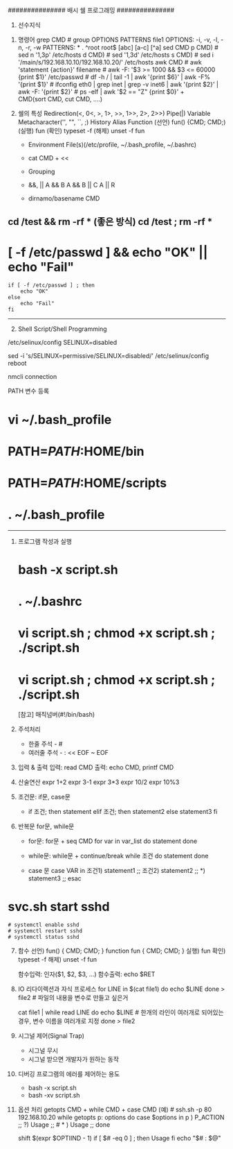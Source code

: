###############
배시 쉘 프로그래밍
###############

1. 선수지식

1) 명령어
	grep CMD
		# group OPTIONS PATTERNS file1
		OPTIONS: -i, -v, -l, -n, -r, -w
		PATTERNS: *  .  ^root  root$  [abc] [a-c] [^a]
	sed CMD
		p CMD) # sed n '1,3p' /etc/hosts
		d CMD) # sed '1,3d' /etc/hosts
		s CMD) # sed i '/main/s/192.168.10.10/192.168.10.20/' /etc/hosts
	awk CMD
		# awk 'statement {action}' filename
		# awk -F: '$3 >= 1000 && $3 <= 60000 {print $1}' /etc/passwd 
		# df -h / | tail -1 | awk '{print $6}' | awk -F% '{print $1}'
		# ifconfig eth0 | grep inet | grep -v inet6 | awk '{print $2}' | awk -F: '{print $2}'
		# ps -elf | awk '$2 == "Z" {print $0}'
	+ 	
	CMD(sort CMD, cut CMD, ....)
	
2) 쉘의 특성
	Redirection(<, 0<, >, 1>, >>, 1>>, 2>, 2>>)
	Pipe(|)
	Variable
	Metacharacter('', "", ``, ;)
	History
	Alias
	Function
		(선언) fun() {CMD; CMD;)
		(실행) fun
		(확인) typeset -f
		(해제) unset -f fun
	* Environment File(s)(/etc/profile, ~/.bash_profile, ~/.bashrc)
	
	* cat CMD + <<
	* Grouping
	* &&, ||
		A && B
		A && B || C
		A || R
	* dirnamo/basename CMD
	
cd /test && rm -rf * (좋은 방식) 
cd /test ; rm -rf *
----------------------------------------------------
# [ -f /etc/passwd ] && echo "OK" || echo "Fail"
	if [ -f /etc/passwd ] ; then
		echo "OK"
	else
		echo "Fail"
	fi
----------------------------------------------------
2. Shell Script/Shell Programming

/etc/selinux/config
SELINUX=disabled

sed -i 's/SELINUX=permissive/SELINUX=disabled/' /etc/selinux/config
reboot

nmcli connection

PATH 변수 등록
# vi ~/.bash_profile

# PATH=$PATH:$HOME/bin
# PATH=$PATH:$HOME/scripts

# . ~/.bash_profile
----------------------------------------------------
1) 프로그램 작성과 실행
	# bash -x script.sh
	# . ~/.bashrc
	# vi script.sh ; chmod +x script.sh ; ./script.sh
	# vi script.sh ; chmod +x script.sh ; ./script.sh
	[참고] 매직넘버(#!/bin/bash)
	
2) 주석처리
	* 한줄 주석 - #
	* 여러줄 주석 - : << EOF ~ EOF
	
3) 입력 & 출력
	입력: read CMD
	출력: echo CMD, printf CMD
	
4) 산술연산
	expr 1+2
	expr 3-1
	expr 3\*3
	expr 10/2
	expr 10%3
	
5) 조건문: if문, case문
	* if 조건; then
		statement
	elif 조건; then
		statement2
	else
		statement3
	fi
	
6) 반복문 for문, while문
	* for문: for문 + seq CMD
		for var in var_list
		do
			statement
		done	
	* while문: while문 + continue/break
		while 조건
		do 
			statement
		done

	* case 문
		case VAR in
			조건1) statement1 ;;
			조건2) statement2 ;;
			*) statement3 ;;
		esac
# svc.sh start sshd
	# systemctl enable sshd
	# systemctl restart sshd
	# systemctl status sshd
7) 함수
	선언) fun() { CMD; CMD; }
		function fun { CMD; CMD; }
	실행) fun
	확인) typeset -f
	해제) unset -f fun
	
	함수입력: 인자($1, $2, $3, ...)
	함수출력: echo $RET
8) IO 리다이렉션과 자식 프로세스
	for LINE in $(cat file1)
	do
		echo $LINE
	done > file2 			# 파일의 내용을 변수로 만들고 싶은거
	
	cat file1 | while read LINE
	do
		echo $LINE 			# 한개의 라인이 여러개로 되어있는 경우, 변수 이름을 여러개로 지정
	done > file2
9) 시그널 제어(Signal Trap)
	* 시그널 무시
	* 시그널 받으면 개발자가 원하는 동작
10) 디버깅
프로그램의 에러를 제어하는 용도
	* bash -x script.sh
	* bash -xv script.sh
11) 옵션 처리
	getopts CMD + while CMD + case CMD
	(예) # ssh.sh -p 80 192.168.10.20
	while getopts p: options
	do 
		case $options in
			p ) P_ACTION ;;
			\?) Usage	;;
			# * ) Usage	;;
	done
	
	shift $(expr $OPTIIND - 1)
	if [ $# -eq 0 ] ; then
		Usage
	fi
	echo "$# : $@"
